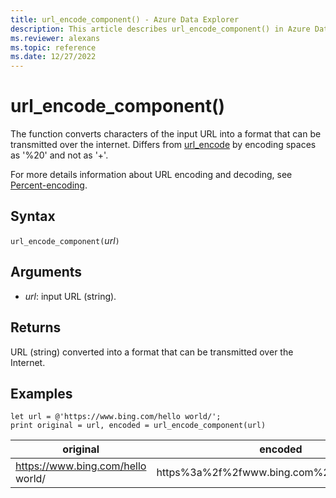 ```yaml
---
title: url_encode_component() - Azure Data Explorer
description: This article describes url_encode_component() in Azure Data Explorer.
ms.reviewer: alexans
ms.topic: reference
ms.date: 12/27/2022
---
```

# url_encode_component()

The function converts characters of the input URL into a format that can be transmitted over the internet. Differs from [url_encode](./urlencodefunction.md) by encoding spaces as '%20' and not as '+'.

For more details information about URL encoding and decoding, see [Percent-encoding](https://en.wikipedia.org/wiki/Percent-encoding).

## Syntax

`url_encode_component(`*url*`)`

## Arguments

* *url*: input URL (string).

## Returns

URL (string) converted into a format that can be transmitted over the Internet.

## Examples

```kusto
let url = @'https://www.bing.com/hello world/';
print original = url, encoded = url_encode_component(url)
```

|original|encoded|
|---|---|
|https://www.bing.com/hello world/|https%3a%2f%2fwww.bing.com%2fhello%20world|
